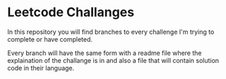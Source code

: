 # Leetcode Challanges

In this repository you will find branches to every challenge I'm trying to complete or have completed.

Every branch will have the same form with a readme file where the explaination of the challange is in and also a file that will contain solution code in their language.
